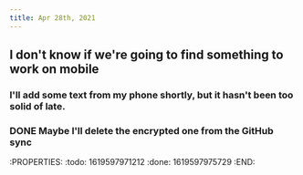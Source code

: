 ```yaml
---
title: Apr 28th, 2021
---
```

## I don't know if we're going to find something to work on mobile
### I'll add some text from my phone shortly, but it hasn't been too solid of late.
###
### DONE Maybe I'll delete the encrypted one from the GitHub sync
:PROPERTIES:
:todo: 1619597971212
:done: 1619597975729
:END: